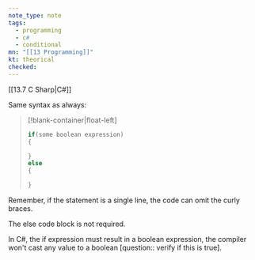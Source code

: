 ```yaml
---
note_type: note
tags:
  - programming
  - c#
  - conditional
mn: "[[13 Programming]]"
kt: theorical
checked: 
---
```

[[13.7 C Sharp|C#]]

Same syntax as always:
>[!blank-container|float-left]
>```c#
>if(some boolean expression)
>{
>
>}
>else 
>{
>
>}
>```


Remember, if the statement is a single line, the code can omit the curly braces. 

The else code block is not required. 


In C#, the if expression must result in a boolean expression, the compiler won't cast any value to a boolean [question:: verify if this is true]. 


